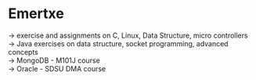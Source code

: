 # Emertxe
-> exercise and assignments on C, Linux, Data Structure, micro controllers <br>
-> Java exercises on data structure, socket programming, advanced concepts  <br>
-> MongoDB - M101J course <br>
-> Oracle - SDSU DMA course <br>
